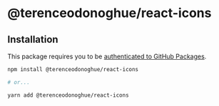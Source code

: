 # @terenceodonoghue/react-icons

## Installation

This package requires you to be [authenticated to GitHub Packages](../../README.md#setup).

```bash
npm install @terenceodonoghue/react-icons

# or...

yarn add @terenceodonoghue/react-icons
```
